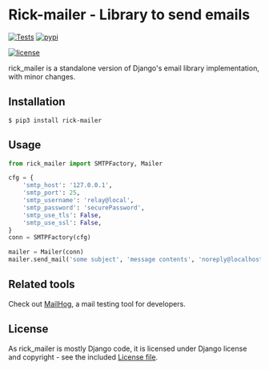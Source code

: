 # Rick-mailer - Library to send emails 

[![Tests](https://github.com/oddbit-project/rick-mailer/workflows/Tests/badge.svg?branch=master)](https://github.com/oddbit-project/rick-mailer/actions)
[![pypi](https://img.shields.io/pypi/v/rick-mailer.svg)](https://pypi.org/project/rick-mailer/)

[![license](https://img.shields.io/pypi/l/rick-mailer.svg)](https://github.com/oddbit-project/rick-mailer/blob/master/LICENSE)


rick_mailer is a standalone version of Django's email library implementation, with minor changes.

## Installation

```shell
$ pip3 install rick-mailer
```

## Usage

```python
from rick_mailer import SMTPFactory, Mailer

cfg = {
    'smtp_host': '127.0.0.1',
    'smtp_port': 25,
    'smtp_username': 'relay@local',
    'smtp_password': 'securePassword',
    'smtp_use_tls': False,
    'smtp_use_ssl': False,    
}
conn = SMTPFactory(cfg)

mailer = Mailer(conn)
mailer.send_mail('some subject', 'message contents', 'noreply@localhost', ['user1@domain.tld', 'user2@domain.tld'])
```

## Related tools

Check out [MailHog](https://github.com/mailhog/MailHog), a mail testing tool for developers.

## License
As rick_mailer is mostly Django code, it is licensed under Django license and copyright - see the included [License file](LICENSE).
